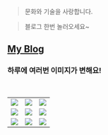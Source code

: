 <!--
#### 📫 How to reach me?
<a href="mailto:thquddnr123@gmail.com">
    <img 
        src="https://img.shields.io/badge/Gmail-d14836?style=flat-square&logo=Gmail&logoColor=white&link=mailto:thquddnr123@gmail.com"
        style="height : auto; margin-left : 60px; margin-right : 60px;"/>
</a>
-->

<!-- #### 😄 It's Me!!! -->

<!--  
<a href="https://cybecho.notion.site/SBU-s-Archives-854ccd3338c2456a867956f26143998a" target="_blank"><img src="https://img.shields.io/badge/Portfolio-303030?style=for-the-badge&logo=Notion&logoColor=white"/></a>
-->

<!--  
<a href="https://www.behance.net/thquddnr125654" target="_blank"><img src="https://img.shields.io/badge/Behance-1769FF?style=for-the-badge&logo=Behance&logoColor=white"/></a>
-->

<!-- 
<a href="https://www.instagram.com/junk_warrior_vintage/" target="_blank"><img src="https://img.shields.io/badge/@junk_warrir_vintage-E4405F?style=for-the-badge&logo=Instagram&logoColor=white"/></a> 
-->

</br>

<!--  
### 🛠️ My Skills

[![My Skills](https://skillicons.dev/icons?i=c,cpp,python)](https://skillicons.dev)


[![My Skills](https://skillicons.dev/icons?i=unity,unreal,aws)](https://skillicons.dev)


[![My Os](https://skillicons.dev/icons?i=arch,debian,ubuntu,raspberrypi,apple,windows&perline=3)](https://skillicons.dev)
-->
> 문화와 기술을 사랑합니다.

> 블로그 한번 놀러오세요~

## [My Blog](https://cybecho.notion.site/5a4c3f14e7cc4d78961a6c87c2aa0ce8?v=6c11371fdc7547718ec87a4282e103b5&pvs=4)


### 하루에 여러번 이미지가 변해요!

<!--
마크업 바로보기 사이트
https://dillinger.io/ 
-->
  <br/> <table>
<tr>
<td><a href='https://pointerpointer.com/'><img src='https://www.random-art.org/img/large/453478.jpg'></a></td>
<td><a href='https://img.theqoo.net/img/rjIus.jpg'><img src='https://www.random-art.org/img/large/452964.jpg'></a></td>
<td><a href='https://name.ho9.me/'><img src='https://www.random-art.org/img/large/452890.jpg'></a></td>
</tr>
<tr>
<td><a href='https://binarypiano.com/'><img src='https://www.random-art.org/img/large/453702.jpg'></a></td>
<td><a href='https://kimjongillookingatthings.tumblr.com/'><img src='https://www.random-art.org/img/large/453209.jpg'></a></td>
<td><a href='http://www.omglasergunspewpewpew.com/'><img src='https://www.random-art.org/img/large/120003.jpg'></a></td>
</tr>
<tr>
<td><a href='https://longdogechallenge.com/'><img src='https://www.random-art.org/img/large/453427.jpg'></a></td>
<td><a href='https://www.cameronsworld.net'><img src='https://www.random-art.org/img/large/453670.jpg'></a></td>
<td><a href='https://www.omfgdogs.com/#'><img src='https://www.random-art.org/img/large/453281.jpg'></a></td>
</tr>
</table>
